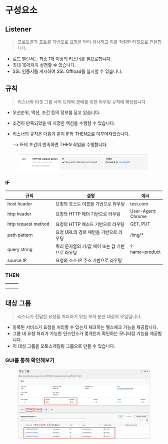 # 구성요소



## Listener&#x20;

> 프로토콜과 포트를 기반으로 요청을 받아 검사하고 이를 적절한 타겟으로 전달합니다.&#x20;

* 로드 밸런서는 최소 1개 이상의 리스너를 필요로합니다.&#x20;
* 최대 10개까지 설정할 수 있습니다.&#x20;
* SSL 인증서를 게시하여 SSL Offload를 실시할 수 있습니다.&#x20;



## 규칙&#x20;

> 리스너와 타겟 그룹 사이 트래픽 분배를 위한 라우팅 규칙에 해당됩니다.&#x20;

* 우선순위, 액션, 조건 등의 정보를 담고 있습니다.&#x20;
* 조건이 만족되었을 때 지정한 액션을 수행할 수 있습니다.
*   리스너의 규칙은 다음과 같이 IF와 THEN으로 이루어져있습니다.

    \-:> IF의 조건이 만족하면 THEN 작업을 수행합니다.&#x20;

<figure><img src="../../.gitbook/assets/image (1).png" alt=""><figcaption></figcaption></figure>



### IF

<table><thead><tr><th width="200"> 규칙</th><th width="349">설명</th><th>예시</th></tr></thead><tbody><tr><td>host header</td><td>요청의 호스트 이름을 기반으로 라우팅</td><td>test.com</td></tr><tr><td>http header</td><td>요청의 HTTP 헤더 기반으로 라우팅</td><td>User-Agent: Chrome</td></tr><tr><td>http request method</td><td>요청의 HTTP 메소드 기반으로 라우팅</td><td>GET, PUT</td></tr><tr><td>path pattern</td><td>요청 URL의 경로 패턴을 기반으로 라우팅</td><td>/img/*</td></tr><tr><td>query string</td><td>쿼리 문자열의 키/값 페어 또는 값 기반으로 라우팅</td><td>?name=product</td></tr><tr><td>source IP</td><td>요청의 소스 IP 주소 기반으로 라우팅</td><td></td></tr></tbody></table>



### THEN&#x20;

|   |   |   |
| - | - | - |
|   |   |   |
|   |   |   |
|   |   |   |

## 대상 그룹&#x20;

> &#x20;리스너가 전달한 요청을 처리하기 위한 부하 분산 대상의 모임입니다.&#x20;

* 등록된 서비스가 요청을 처리할 수 있는지 체크하는 헬스체크 기능을 제공합니다.&#x20;
* 그룹 내 요청 처리가 가능한 인스턴스가 몇개인지 확인하는 모니터링 기능을 제공합니다.&#x20;
* 이 대상 그룹을 오토스케일링 그룹으로 만들 수 있습니다.&#x20;



### GUI를 통해 확인해보기&#x20;

<figure><img src="../../.gitbook/assets/image (2).png" alt=""><figcaption></figcaption></figure>



